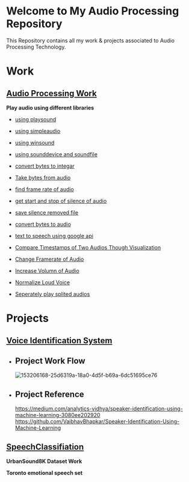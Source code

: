 # Welcome to My Audio Processing Repository

This Repository contains all my work & projects associated to Audio Processing Technology.

# Work  
## [Audio Processing Work](https://github.com/Muhammad-Usama-07/Audio-Processing/blob/main/AudioBasedWork.ipynb)

**Play audio using different libraries** 

  - [using playsound](https://github.com/Muhammad-Usama-07/Audio-Processing/blob/79f57bcdfcee744f00fdd68527d21fdc5e1e900b/AudioBasedWork.ipynb)
  
  - [using simpleaudio](https://github.com/Muhammad-Usama-07/Audio-Processing/blob/60b46d402d766d420231877713f8849a08f401e1/AudioBasedWork.ipynb)
  
  - [using winsound](https://github.com/Muhammad-Usama-07/Audio-Processing/blob/efa7c7b758d1428e8e2bea7c16f9dfc80c08af98/AudioBasedWork.ipynb)
  
  - [using sounddevice and soundfile](https://github.com/Muhammad-Usama-07/Audio-Processing/blob/1c08a5ccc53a3e422c1169c114d084c1ee8dcb18/AudioBasedWork.ipynb)
  
  - [convert bytes to integar](https://github.com/Muhammad-Usama-07/Audio-Processing/blob/0856baa3aaa8898d84fa799b6bc0f8fd38f23901/AudioBasedWork.ipynb)
  
  - [Take bytes from audio](https://github.com/Muhammad-Usama-07/Audio-Processing/blob/dca506e632e0ea123924acf30850319f9437e4fb/AudioBasedWork.ipynb)
  
  - [find frame rate of audio](https://github.com/Muhammad-Usama-07/Audio-Processing/blob/f440586892e300b21431db7e36be93e5b79aff6f/AudioBasedWork.ipynb)
  
  - [get start and stop of silence of audio](https://github.com/Muhammad-Usama-07/Audio-Processing/blob/040428b7287359f6cac27da52f703ee0d3015f95/AudioBasedWork.ipynb)
  
  - [save silence removed file](https://github.com/Muhammad-Usama-07/Audio-Processing/blob/93fc2d018cd3c691abe7c763dcda29db4de525e9/AudioBasedWork.ipynb)
  
  - [convert bytes to audio](https://github.com/Muhammad-Usama-07/Audio-Processing/blob/62fd4d187b26fd47399666dded9a4bd1703cd313/AudioBasedWork.ipynb)
  
  - [text to speech using google api](https://github.com/Muhammad-Usama-07/Audio-Processing/blob/6a6eff41619e3f191edc456904a5eee289de7a99/AudioBasedWork.ipynb) 
  
  - [Compare Timestamps of Two Audios Though Visualization](https://github.com/Muhammad-Usama-07/Audio-Processing/blob/5a91b3c621a2c496555eafb20267927d6dd0778f/AudioBasedWork.ipynb) 
  - [Change Framerate of Audio](https://github.com/Muhammad-Usama-07/Audio-Processing/blob/af27c41694a0424a1d39c3785bb70b8f972c0cca/AudioBasedWork.ipynb)
  
  - [Increase Volumn of Audio](https://github.com/Muhammad-Usama-07/Audio-Processing/blob/8d8ae1b8beceff1e4fcbbd2e7f50c93ac023ac15/AudioBasedWork.ipynb)
  
  - [Normalize Loud Voice](https://github.com/Muhammad-Usama-07/Audio-Processing/blob/7d56a61376bcf18849e56427457141653a2ac622/AudioBasedWork.ipynb)
  
  - [Seperately play splited audios](https://github.com/Muhammad-Usama-07/Audio-Processing/blob/5da6e7f27d74509aa96c3c15c1beda85c13ebaf0/AudioBasedWork.ipynb)


# Projects 
## [Voice Identification System](https://github.com/Muhammad-Usama-07/Audio-Processing-/tree/main/voice%20identification%20system)
 - ## Project Work Flow
   ![153206168-25d6319a-18a0-4d5f-b69a-6dc51695ce76](https://user-images.githubusercontent.com/51862131/153382240-03fd542c-ed41-4bf1-9959-baa8f870068b.png)
   
 - ## Project Reference
   https://medium.com/analytics-vidhya/speaker-identification-using-machine-learning-3080ee202920
   https://github.com/VaibhavBhapkar/Speaker-Identification-Using-Machine-Learning
   
## [SpeechClassifiation](https://github.com/Muhammad-Usama-07/Audio-Processing/tree/main/SpeechClassification)

**UrbanSound8K Dataset Work**

**Toronto emotional speech set**
